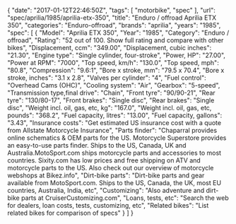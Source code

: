 {
    "date": "2017-01-12T22:46:50Z",
    "tags": [
        "motorbike",
        "spec"
    ],
    "url": "spec\/aprilia\/1985\/aprilia-etx-350",
    "title": "Enduro \/ offroad Aprilia ETX 350",
    "categories": "Enduro-offroad",
    "brands": "aprilia",
    "years": "1985",
    "spec": [
        {
            "Model": "Aprilia ETX 350",
            "Year": "1985",
            "Category": "Enduro \/ offroad",
            "Rating": "52 out of 100. Show full rating and compare with other bikes",
            "Displacement, ccm": "349.00",
            "Displacement, cubic inches": "21.30",
            "Engine type": "Single cylinder, four-stroke",
            "Power, HP": "27.00",
            "Power at RPM": "7000",
            "Top speed, km\/h": "130.0",
            "Top speed, mph": "80.8",
            "Compression": "9.6:1",
            "Bore x stroke, mm": "79.5 x 70.4",
            "Bore x stroke, inches": "3.1 x 2.8",
            "Valves per cylinder": "4",
            "Fuel control": "Overhead Cams (OHC)",
            "Cooling system": "Air",
            "Gearbox": "5-speed",
            "Transmission type,final drive": "Chain",
            "Front tyre": "90\/90-21",
            "Rear tyre": "130\/80-17",
            "Front brakes": "Single disc",
            "Rear brakes": "Single disc",
            "Weight incl. oil, gas, etc, kg": "167.0",
            "Weight incl. oil, gas, etc, pounds": "368.2",
            "Fuel capacity, litres": "13.00",
            "Fuel capacity, gallons": "3.43",
            "Insurance costs": "Get estimated US insurance cost with a quote from Allstate Motorcycle Insurance",
            "Parts finder": "Chaparral provides online schematics & OEM parts for the US.   Motorcycle Superstore provides an easy-to-use parts finder. Ships to the US, Canada, UK and Australia.MotoSport.com ships motorcycle parts and accessories to most countries.    Sixity.com has low prices and free shipping on ATV and motorcycle parts to the US. Also check out our overview of motorcycle webshops at Bikez.info",
            "Dirt-bike parts": "Dirt-bike parts and gear available from MotoSport.com. Ships to the US, Canada, the UK, most EU countries, Australia, India, etc",
            "Customizing": "Also adventure and dirt-bike parts at CruiserCustomizing.com",
            "Loans, tests, etc": "Search the web for dealers, loan costs, tests, customizing, etc",
            "Related bikes": "List related bikes for comparison of specs"
        }
    ]
}